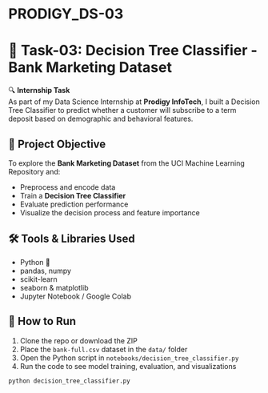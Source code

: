 # PRODIGY_DS-03

# 🧠 Task-03: Decision Tree Classifier - Bank Marketing Dataset

🔍 **Internship Task**  
As part of my Data Science Internship at **Prodigy InfoTech**, I built a Decision Tree Classifier to predict whether a customer will subscribe to a term deposit based on demographic and behavioral features.

## 📌 Project Objective

To explore the **Bank Marketing Dataset** from the UCI Machine Learning Repository and:

- Preprocess and encode data
- Train a **Decision Tree Classifier**
- Evaluate prediction performance
- Visualize the decision process and feature importance

## 🛠️ Tools & Libraries Used

- Python 🐍
- pandas, numpy
- scikit-learn
- seaborn & matplotlib
- Jupyter Notebook / Google Colab

## 🚀 How to Run

1. Clone the repo or download the ZIP  
2. Place the `bank-full.csv` dataset in the `data/` folder  
3. Open the Python script in `notebooks/decision_tree_classifier.py`  
4. Run the code to see model training, evaluation, and visualizations

```bash
python decision_tree_classifier.py
